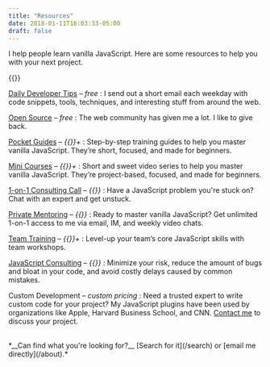 ```yaml
---
title: "Resources"
date: 2018-01-11T16:03:33-05:00
draft: false
---
```


I help people learn vanilla JavaScript. Here are some resources to help you with your next project.

{{<cta-resources>}}

[Daily Developer Tips](/articles/) &ndash; *free*
: I send out a short email each weekday with code snippets, tools, techniques, and interesting stuff from around the web.

[Open Source](/open-source/) &ndash; *free*
: The web community has given me a lot. I like to give back.

[Pocket Guides](/guides/) &ndash; *{{<price-guides>}}+*
: Step-by-step training guides to help you master vanilla JavaScript. They’re short, focused, and made for beginners.

[Mini Courses](/courses/) &ndash; *{{<price-courses>}}+*
: Short and sweet video series to help you master vanilla JavaScript. They’re project-based, focused, and made for beginners.

[1-on-1 Consulting Call](/call/) &ndash; *{{<price-call>}}*
: Have a JavaScript problem you're stuck on? Chat with an expert and get unstuck.

[Private Mentoring](/mentoring/) &ndash; *{{<price-mentoring>}}*
: Ready to master vanilla JavaScript? Get unlimited 1-on-1 access to me via email, IM, and weekly video chats.

[Team Training](/training/) &ndash; *{{<price-training>}}+*
: Level-up your team’s core JavaScript skills with team workshops.

[JavaScript Consulting](/consulting/) &ndash; *{{<price-consulting>}}*
: Minimize your risk, reduce the amount of bugs and bloat in your code, and avoid costly delays caused by common mistakes.

Custom Development &ndash; *custom pricing*
: Need a trusted expert to write custom code for your project? My JavaScript plugins have been used by organizations like Apple, Harvard Business School, and CNN. [Contact me](/about/) to discuss your project.

<br>
*__Can find what you're looking for?__ [Search for it](/search) or [email me directly](/about).*